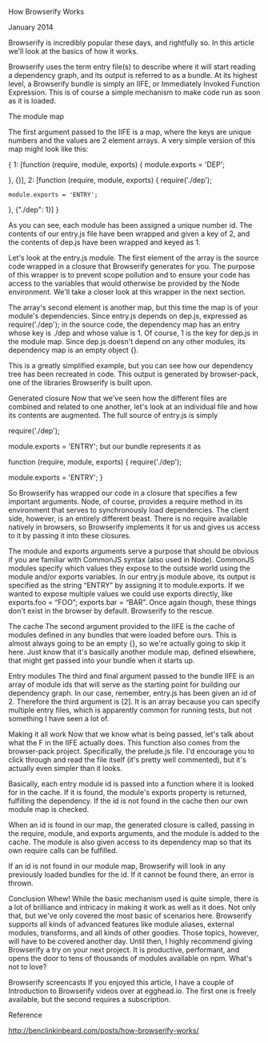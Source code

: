How Browserify Works

January 2014

Browserify is incredibly popular these days, and rightfully so. In this article we'll look at the basics of how it works.

Browserify uses the term entry file(s) to describe where it will start reading a dependency graph, and its output is referred to as a bundle. At its highest level, a Browserify bundle is simply an IIFE, or Immediately Invoked Function Expression. This is of course a simple mechanism to make code run as soon as it is loaded.

The module map

The first argument passed to the IIFE is a map, where the keys are unique numbers and the values are 2 element arrays. A very simple version of this map might look like this:

{
  1: [function (require, module, exports) {
    module.exports = 'DEP';

  }, {}],
  2: [function (require, module, exports) {
    require('./dep');

    module.exports = 'ENTRY';

  }, {"./dep": 1}]
}

As you can see, each module has been assigned a unique number id. The contents of our entry.js file have been wrapped and given a key of 2, and the contents of dep.js have been wrapped and keyed as 1.

Let's look at the entry.js module. The first element of the array is the source code wrapped in a closure that Browserify generates for you. The purpose of this wrapper is to prevent scope pollution and to ensure your code has access to the variables that would otherwise be provided by the Node environment. We'll take a closer look at this wrapper in the next section.

The array's second element is another map, but this time the map is of your module's dependencies. Since entry.js depends on dep.js, expressed as require('./dep'); in the source code, the dependency map has an entry whose key is ./dep and whose value is 1. Of course, 1 is the key for dep.js in the module map. Since dep.js doesn't depend on any other modules, its dependency map is an empty object {}.

This is a greatly simplified example, but you can see how our dependency tree has been recreated in code. This output is generated by browser-pack, one of the libraries Browserify is built upon.

Generated closure
Now that we've seen how the different files are combined and related to one another, let's look at an individual file and how its contents are augmented. The full source of entry.js is simply

require('./dep');

module.exports = 'ENTRY';
but our bundle represents it as

function (require, module, exports) {
  require('./dep');

  module.exports = 'ENTRY';
}

So Browserify has wrapped our code in a closure that specifies a few important arguments. Node, of course, provides a require method in its environment that serves to synchronously load dependencies. The client side, however, is an entirely different beast. There is no require available natively in browsers, so Browserify implements it for us and gives us access to it by passing it into these closures.

The module and exports arguments serve a purpose that should be obvious if you are familiar with CommonJS syntax (also used in Node). CommonJS modules specify which values they expose to the outside world using the module and/or exports variables. In our entry.js module above, its output is specified as the string “ENTRY” by assigning it to module.exports. If we wanted to expose multiple values we could use exports directly, like exports.foo = “FOO”; exports.bar = “BAR”. Once again though, these things don't exist in the browser by default. Browserify to the rescue.

The cache
The second argument provided to the IIFE is the cache of modules defined in any bundles that were loaded before ours. This is almost always going to be an empty {}, so we're actually going to skip it here. Just know that it's basically another module map, defined elsewhere, that might get passed into your bundle when it starts up.

Entry modules
The third and final argument passed to the bundle IIFE is an array of module ids that will serve as the starting point for building our dependency graph. In our case, remember, entry.js has been given an id of 2. Therefore the third argument is [2]. It is an array because you can specify multiple entry files, which is apparently common for running tests, but not something I have seen a lot of.

Making it all work
Now that we know what is being passed, let's talk about what the F in the IIFE actually does. This function also comes from the browser-pack project. Specifically, the prelude.js file. I'd encourage you to click through and read the file itself (it's pretty well commented), but it's actually even simpler than it looks.

Basically, each entry module id is passed into a function where it is looked for in the cache. If it is found, the module's exports property is returned, fulfilling the dependency. If the id is not found in the cache then our own module map is checked.

When an id is found in our map, the generated closure is called, passing in the require, module, and exports arguments, and the module is added to the cache. The module is also given access to its dependency map so that its own require calls can be fulfilled.

If an id is not found in our module map, Browserify will look in any previously loaded bundles for the id. If it cannot be found there, an error is thrown.

Conclusion
Whew! While the basic mechanism used is quite simple, there is a lot of brilliance and intricacy in making it work as well as it does. Not only that, but we've only covered the most basic of scenarios here. Browserify supports all kinds of advanced features like module aliases, external modules, transforms, and all kinds of other goodies. Those topics, however, will have to be covered another day. Until then, I highly recommend giving Browserify a try on your next project. It is productive, performant, and opens the door to tens of thousands of modules available on npm. What's not to love?

Browserify screencasts
If you enjoyed this article, I have a couple of Introduction to Browserify videos over at egghead.io. The first one is freely available, but the second requires a subscription.


Reference

http://benclinkinbeard.com/posts/how-browserify-works/